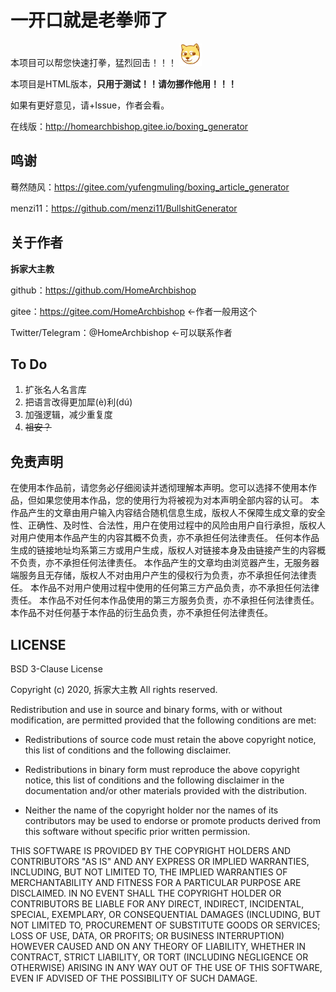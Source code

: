 # 一开口就是老拳师了

本项目可以帮您快速打拳，猛烈回击！！！ <img src="./resource/doge.png" alt="doge" style="zoom:18%;" />

本项目是HTML版本，<b>只用于测试！！请勿挪作他用！！！</b>

如果有更好意见，请+Issue，作者会看。

在线版：http://homearchbishop.gitee.io/boxing_generator

## 鸣谢

蓦然随风：https://gitee.com/yufengmuling/boxing_article_generator

menzi11：https://github.com/menzi11/BullshitGenerator

## 关于作者

**拆家大主教**

github：https://github.com/HomeArchbishop

gitee：https://gitee.com/HomeArchbishop  ←作者一般用这个

Twitter/Telegram：@HomeArchbishop ←可以联系作者

## To Do

1. 扩张名人名言库
2. 把语言改得更加犀(è)利(dú)
3. 加强逻辑，减少重复度
4. ~~祖安？~~

## 免责声明

在使用本作品前，请您务必仔细阅读并透彻理解本声明。您可以选择不使用本作品，但如果您使用本作品，您的使用行为将被视为对本声明全部内容的认可。
本作品产生的文章由用户输入内容结合随机信息生成，版权人不保障生成文章的安全性、正确性、及时性、合法性，用户在使用过程中的风险由用户自行承担，版权人对用户使用本作品产生的内容其概不负责，亦不承担任何法律责任。
任何本作品生成的链接地址均系第三方或用户生成，版权人对链接本身及由链接产生的内容概不负责，亦不承担任何法律责任。
本作品产生的文章均由浏览器产生，无服务器端服务且无存储，版权人不对由用户产生的侵权行为负责，亦不承担任何法律责任。
本作品不对用户使用过程中使用的任何第三方产品负责，亦不承担任何法律责任。
本作品不对任何本作品使用的第三方服务负责，亦不承担任何法律责任。
本作品不对任何基于本作品的衍生品负责，亦不承担任何法律责任。

## LICENSE

BSD 3-Clause License

Copyright (c) 2020, 拆家大主教
All rights reserved.

Redistribution and use in source and binary forms, with or without
modification, are permitted provided that the following conditions are met:

* Redistributions of source code must retain the above copyright notice, this
  list of conditions and the following disclaimer.

* Redistributions in binary form must reproduce the above copyright notice,
  this list of conditions and the following disclaimer in the documentation
  and/or other materials provided with the distribution.

* Neither the name of the copyright holder nor the names of its
  contributors may be used to endorse or promote products derived from
  this software without specific prior written permission.

THIS SOFTWARE IS PROVIDED BY THE COPYRIGHT HOLDERS AND CONTRIBUTORS "AS IS"
AND ANY EXPRESS OR IMPLIED WARRANTIES, INCLUDING, BUT NOT LIMITED TO, THE
IMPLIED WARRANTIES OF MERCHANTABILITY AND FITNESS FOR A PARTICULAR PURPOSE ARE
DISCLAIMED. IN NO EVENT SHALL THE COPYRIGHT HOLDER OR CONTRIBUTORS BE LIABLE
FOR ANY DIRECT, INDIRECT, INCIDENTAL, SPECIAL, EXEMPLARY, OR CONSEQUENTIAL
DAMAGES (INCLUDING, BUT NOT LIMITED TO, PROCUREMENT OF SUBSTITUTE GOODS OR
SERVICES; LOSS OF USE, DATA, OR PROFITS; OR BUSINESS INTERRUPTION) HOWEVER
CAUSED AND ON ANY THEORY OF LIABILITY, WHETHER IN CONTRACT, STRICT LIABILITY,
OR TORT (INCLUDING NEGLIGENCE OR OTHERWISE) ARISING IN ANY WAY OUT OF THE USE
OF THIS SOFTWARE, EVEN IF ADVISED OF THE POSSIBILITY OF SUCH DAMAGE.

